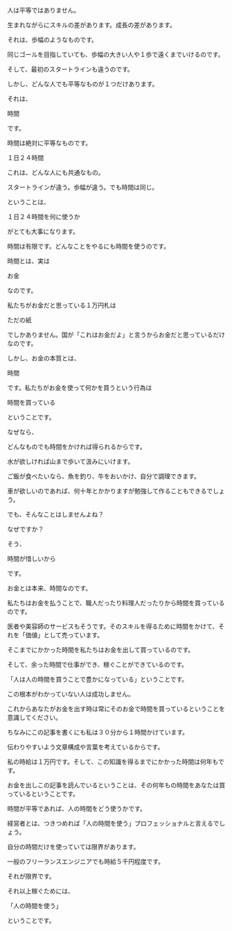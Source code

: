 人は平等ではありません。


生まれながらにスキルの差があります。成長の差があります。


 


それは、歩幅のようなものです。


同じゴールを目指していても、歩幅の大きい人や１歩で遠くまでいけるのです。


そして、最初のスタートラインも違うのです。


 


しかし、どんな人でも平等なものが１つだけあります。


それは、


 


時間


 


です。


 


時間は絶対に平等なものです。


 


１日２４時間


 


これは、どんな人にも共通なもの。


 


スタートラインが違う。歩幅が違う。でも時間は同じ。


ということは、


 


１日２４時間を何に使うか


 


がとても大事になります。


時間は有限です。どんなことをやるにも時間を使うのです。


時間とは、実は


 


お金


 


なのです。


私たちがお金だと思っている１万円札は


 


ただの紙


 


でしかありません。国が「これはお金だよ」と言うからお金だと思っているだけなのです。


しかし、お金の本質とは、


 


時間


 


です。私たちがお金を使って何かを買うという行為は


 


時間を買っている


 


ということです。


なぜなら、


 


どんなものでも時間をかければ得られるからです。


 


水が欲しければ山まで歩いて汲みにいけます。


ご飯が食べたいなら、魚を釣り、牛をおいかけ、自分で調理できます。


車が欲しいのであれば、何十年とかかりますが勉強して作ることもできるでしょう。


 


でも、そんなことはしませんよね？


なぜですか？


そう、


 


時間が惜しいから


 


です。


お金とは本来、時間なのです。


私たちはお金を払うことで、職人だったり料理人だったりから時間を買っているのです。


医者や美容師のサービスもそうです。そのスキルを得るために時間をかけて、それを「価値」として売っています。


そこまでにかかった時間を私たちはお金を出して買っているのです。


そして、余った時間で仕事ができ、稼ぐことができているのです。


 


「人は人の時間を買うことで豊かになっている」ということです。


 


この根本がわかっていない人は成功しません。


 


これからあなたがお金を出す時は常にそのお金で時間を買っているということを意識してください。


ちなみにこの記事を書くにも私は３０分から１時間かけています。


伝わりやすいよう文章構成や言葉を考えているからです。


私の時給は１万円です。そして、この知識を得るまでにかかった時間は何年もです。


お金を出しこの記事を読んでいるということは、その何年もの時間をあなたは買っているということです。


 


時間が平等であれば、人の時間をどう使うかです。


経営者とは、つきつめれば「人の時間を使う」プロフェッショナルと言えるでしょう。


自分の時間だけを使っていては限界があります。


一般のフリーランスエンジニアでも時給５千円程度です。


それが限界です。


 


それ以上稼ぐためには、


「人の時間を使う」


ということです。
